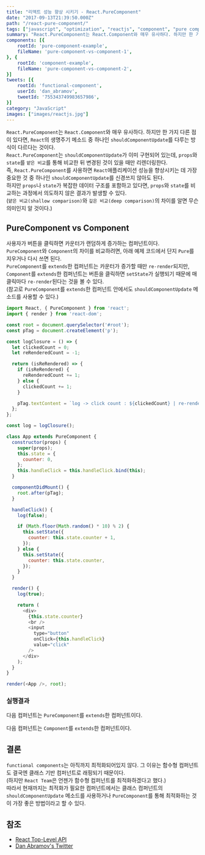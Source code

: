 ```yaml
---
title: "리액트 성능 향상 시키기 - React.PureComponent"
date: "2017-09-13T21:39:50.000Z"
path: "/react-pure-component/"
tags: ["javascript", "optimization", "reactjs", "component", "pure component"]
summary: "React.PureComponent는 React.Component와 매우 유사하다. 하지만 한 가지 다른 점이 있다면, React의 생명주기 메소드 중 하나인 shouldComponentUpdate를 다루는 방식이 다르다는 것이다."
components: [{
	rootId: 'pure-component-example',
	fileName: 'pure-component-vs-component-1',
}, {
	rootId: 'component-example',
	fileName: 'pure-component-vs-component-2',
}]
tweets: [{
	rootId: 'functional-component',
	userId: 'dan_abramov',
	tweetId: '755343749983657986',
}]
category: "JavaScript"
images: ["images/reactjs.jpg"]
---
```


`React.PureComponent`는 `React.Component`와 매우 유사하다. 하지만 한 가지 다른 점이 있다면, `React`의 생명주기 메소드 중 하나인 `shouldComponentUpdate`를 다루는 방식이 다르다는 것이다.<br />
`React.PureComponent`는 `shouldComponentUpdate`가 이미 구현되어 있는데, `props`와 `state`를 `얕은 비교`를 통해 비교한 뒤 변경된 것이 있을 때만 리렌더링한다.<br />
즉, `React.PureComponent`를 사용하면 `React`애플리케이션 성능을 향상시키는 데 가장 중요한 것 중 하나인 `shouldComponentUpdate`를 신경쓰지 않아도 된다.<br />
하지만 `props`나 `state`가 복잡한 데이터 구조를 포함하고 있다면, `props`와 `state`를 비교하는 과정에서 의도하지 않은 결과가 발생할 수 있다.<br />
(`얕은 비교(shallow comparison)`와 `깊은 비교(deep comparison)`의 차이를 알면 무슨 의미인지 알 것이다.)

## PureComponent vs Component
사용자가 버튼을 클릭하면 카운터가 랜덤하게 증가하는 컴퍼넌트이다.<br />
`PureComponent`와 `Component`의 차이를 비교하려면, 아래 예제 코드에서 단지 `Pure`를 지우거나 다시 쓰면 된다.<br />
`PureComponent`를 `extends`한 컴퍼넌트는 카운터가 증가할 때만 `re-render`되지만, `Component`를 `extends`한 컴퍼넌트는 버튼을 클릭하면 `setState`가 실행되기 때문에 매 클릭마다 `re-render`된다는 것을 볼 수 있다.<br />
(참고로 `PureComponent`를 `extends`한 컴퍼넌트 안에서도 `shouldComponentUpdate` 메소드를 사용할 수 있다.)

```js
import React, { PureComponent } from 'react';
import { render } from 'react-dom';

const root = document.querySelector('#root');
const pTag = document.createElement('p');

const logClosure = () => {
  let clickedCount = 0;
  let reRenderedCount = -1;

  return (isReRendered) => {
    if (isReRendered) {
      reRenderedCount += 1;
    } else {
      clickedCount += 1;
    }

    pTag.textContent = `log -> click count : ${clickedCount} | re-render count : ${reRenderedCount}`;
  };
};

const log = logClosure();

class App extends PureComponent {
  constructor(props) {
    super(props);
    this.state = {
      counter: 0,
    };
    this.handleClick = this.handleClick.bind(this);
  }

  componentDidMount() {
    root.after(pTag);
  }

  handleClick() {
    log(false);

    if (Math.floor(Math.random() * 10) % 2) {
      this.setState({
        counter: this.state.counter + 1,
      });
    } else {
      this.setState({
        counter: this.state.counter,
      });
    }
  }

  render() {
    log(true);

    return (
      <div>
        {this.state.counter}
        <br />
        <input
          type="button"
          onClick={this.handleClick}
          value="click"
        />
      </div>
    );
  }
}

render(<App />, root);
```

### 실행결과
다음 컴퍼넌트는 `PureComponent`를 `extends`한 컴퍼넌트이다.
<div id="pure-component-example"></div>

다음 컴퍼넌트는 `Component`를 `extends`한 컴퍼넌트이다.
<div id="component-example"></div>

## 결론
`functional components`는 아직까지 최적화되어있지 않다. 그 이유는 함수형 컴퍼넌트도 결국엔 클래스 기반 컴퍼넌트로 래핑되기 때문이다.<br />
(하지만 `React Team`은 언젠가 함수형 컴퍼넌트를 최적화하겠다고 했다.)<br />
따라서 현재까지는 최적화가 필요한 컴퍼넌트에서는 클래스 컴퍼넌트의 `shouldComponentUpdate` 메소드를 사용하거나 `PureComponent`를 통해 최적화하는 것이 가장 좋은 방법이라고 할 수 있다.

<div id="functional-component"></div>

## 참조
- [React Top-Level API](https://facebook.github.io/react/docs/react-api.html#react.purecomponent)
- [Dan Abramov's Twitter](https://twitter.com/dan_abramov/status/755343749983657986)
